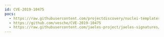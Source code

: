 ```yaml
---
id: CVE-2019-10475
pocs:
  - https://raw.githubusercontent.com/projectdiscovery/nuclei-templates/master/cves/CVE-2019-10475.yaml
  - https://github.com/vesche/CVE-2019-10475
  - https://raw.githubusercontent.com/jaeles-project/jaeles-signatures/master/cves/jenkins-xss-cve-2019-10475.yaml
---
```

